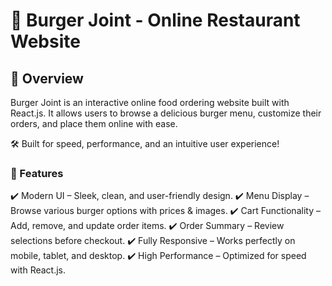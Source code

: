 # 🍔 Burger Joint - Online Restaurant Website
## 🌟 Overview
Burger Joint is an interactive online food ordering website built with React.js. It allows users to browse a delicious burger menu, customize their orders, and place them online with ease.

🛠️ Built for speed, performance, and an intuitive user experience!

### 🚀 Features
✔️ Modern UI – Sleek, clean, and user-friendly design.
✔️ Menu Display – Browse various burger options with prices & images.
✔️ Cart Functionality – Add, remove, and update order items.
✔️ Order Summary – Review selections before checkout.
✔️ Fully Responsive – Works perfectly on mobile, tablet, and desktop.
✔️ High Performance – Optimized for speed with React.js.
